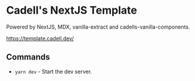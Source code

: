 # Cadell's NextJS Template

Powered by NextJS, MDX, vanilla-extract and cadells-vanilla-components.

https://template.cadell.dev/

## Commands

- `yarn dev` - Start the dev server.